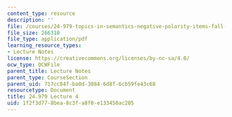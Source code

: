 ```yaml
---
content_type: resource
description: ''
file: /courses/24-979-topics-in-semantics-negative-polarity-items-fall-2018/1f2f3d778bea8c3fa8f0e133450ac205_MIT24_979F18_lec4.pdf
file_size: 266310
file_type: application/pdf
learning_resource_types:
- Lecture Notes
license: https://creativecommons.org/licenses/by-nc-sa/4.0/
ocw_type: OCWFile
parent_title: Lecture Notes
parent_type: CourseSection
parent_uid: 717cc84f-ba0d-3084-6d8f-6cb59fe43c68
resourcetype: Document
title: 24.979 Lecture 4
uid: 1f2f3d77-8bea-8c3f-a8f0-e133450ac205
---
```


